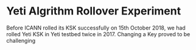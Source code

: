 # Yeti Algrithm Rollover Experiment

Before ICANN rolled its KSK successfully on 15th October 2018, we had rolled Yeti KSK in Yeti testbed twice in 2017. Changing a Key proved to be challenging 

